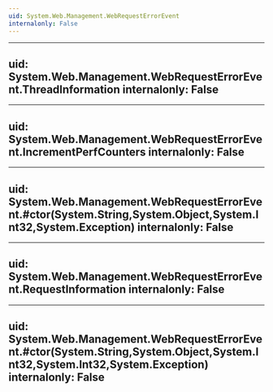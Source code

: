 ```yaml
---
uid: System.Web.Management.WebRequestErrorEvent
internalonly: False
---
```


---
uid: System.Web.Management.WebRequestErrorEvent.ThreadInformation
internalonly: False
---

---
uid: System.Web.Management.WebRequestErrorEvent.IncrementPerfCounters
internalonly: False
---

---
uid: System.Web.Management.WebRequestErrorEvent.#ctor(System.String,System.Object,System.Int32,System.Exception)
internalonly: False
---

---
uid: System.Web.Management.WebRequestErrorEvent.RequestInformation
internalonly: False
---

---
uid: System.Web.Management.WebRequestErrorEvent.#ctor(System.String,System.Object,System.Int32,System.Int32,System.Exception)
internalonly: False
---
